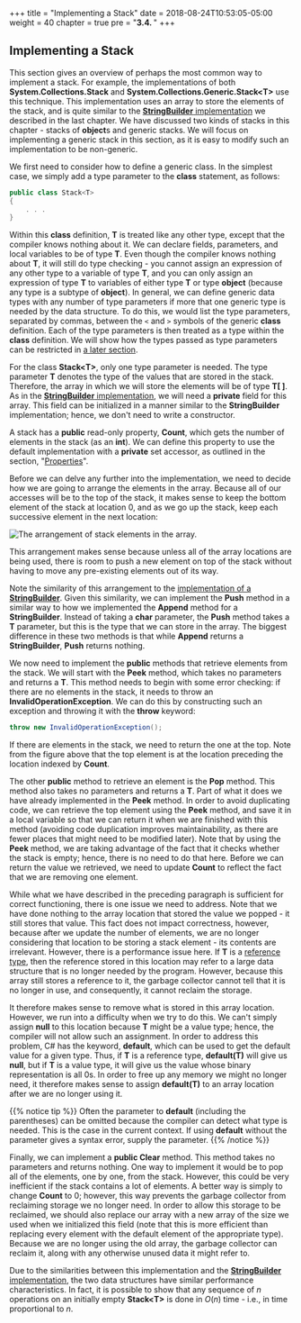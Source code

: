 +++
title = "Implementing a Stack"
date = 2018-08-24T10:53:05-05:00
weight = 40
chapter = true
pre = "<b>3.4. </b>"
+++

## Implementing a Stack

This section gives an overview of perhaps the most common way to
implement a stack. For example, the implementations of both
**System.Collections.Stack** and
**System.Collections.Generic.Stack\<T\>** use this technique. This
implementation uses an array to store the elements of the stack, and is
quite similar to the [**StringBuilder**
implementation](/strings/stringbuilder-impl) we
described in the last chapter. We have discussed two kinds of stacks in
this chapter - stacks of **object**s and generic stacks. We will focus
on implementing a generic stack in this section, as it is easy to modify
such an implementation to be non-generic.

<span id="generic"></span> We first need to consider how to define a
generic class. In the simplest case, we simply add a type parameter to
the **class** statement, as follows:
```C#
public class Stack<T>
{
    . . .
}
```
Within this **class** definition, **T** is treated like any other type,
except that the compiler knows nothing about it. We can declare fields,
parameters, and local variables to be of type **T**. Even though the
compiler knows nothing about **T**, it will still do type checking - you
cannot assign an expression of any other type to a variable of type
**T**, and you can only assign an expression of type **T** to variables
of either type **T** or type **object** (because any type is a subtype
of **object**). In general, we can define generic data types with any
number of type parameters if more that one generic type is needed by the
data structure. To do this, we would list the type parameters, separated
by commas, between the `<` and `>` symbols of the generic **class**
definition. Each of the type parameters is then treated as a type within
the **class** definition. We will show how the types passed as type
parameters can be restricted in [a later
section](/dictionaries/linked-list-impl/#where).

For the class **Stack\<T\>**, only one type parameter is needed. The
type parameter **T** denotes the type of the values that are stored in
the stack. Therefore, the array in which we will store the elements will
be of type **T\[ \]**. As in the [**StringBuilder**
implementation](/strings/stringbuilder-impl),
we will need a **private** field for this array. This field can be
initialized in a manner similar to the **StringBuilder** implementation;
hence, we don't need to write a constructor.

A stack has a **public** read-only property, **Count**, which gets the
number of elements in the stack (as an **int**). We can define this
property to use the default implementation with a **private** set
accessor, as outlined in the section,
"[Properties](/appendix/syntax/properties)".

Before we can delve any further into the implementation, we need to
decide how we are going to arrange the elements in the array. Because
all of our accesses will be to the top of the stack, it makes sense to
keep the bottom element of the stack at location 0, and as we go up the
stack, keep each successive element in the next location:

![The arrangement of stack elements in the array.](stack-impl.jpg)

This arrangement makes sense because unless all of the array locations
are being used, there is room to push a new element on top of the stack
without having to move any pre-existing elements out of its way.

Note the similarity of this arrangement to the [implementation of a
**StringBuilder**](/strings/stringbuilder-impl).
Given this similarity, we can implement the **Push** method in a similar
way to how we implemented the **Append** method for a **StringBuilder**.
Instead of taking a **char** parameter, the **Push** method takes a
**T** parameter, but this is the type that we can store in the array.
The biggest difference in these two methods is that while **Append**
returns a **StringBuilder**, **Push** returns nothing.

We now need to implement the **public** methods that retrieve elements
from the stack. We will start with the **Peek** method, which takes no
parameters and returns a **T**. This method needs to begin with some
error checking: if there are no elements in the stack, it needs to throw
an **InvalidOperationException**. We can do this by constructing such an
exception and throwing it with the **throw** keyword:
```C#
throw new InvalidOperationException();
```
If there are elements in the stack, we need to return the one at the
top. Note from the figure above that the top element is at the location
preceding the location indexed by **Count**.

The other **public** method to retrieve an element is the **Pop**
method. This method also takes no parameters and returns a **T**. Part
of what it does we have already implemented in the **Peek** method. In
order to avoid duplicating code, we can retrieve the top element using
the **Peek** method, and save it in a local variable so that we can
return it when we are finished with this method (avoiding code
duplication improves maintainability, as there are fewer places that
might need to be modified later). Note that by using the **Peek**
method, we are taking advantage of the fact that it checks whether the
stack is empty; hence, there is no need to do that here. Before we can
return the value we retrieved, we need to update **Count** to reflect
the fact that we are removing one element.

While what we have described in the preceding paragraph is sufficient
for correct functioning, there is one issue we need to address. Note
that we have done nothing to the array location that stored the value we
popped - it still stores that value. This fact does not impact
correctness, however, because after we update the number of elements, we
are no longer considering that location to be storing a stack element -
its contents are irrelevant. However, there is a performance issue here.
If **T** is a [reference
type](/appendix/syntax/reference-value), then the
reference stored in this location may refer to a large data structure
that is no longer needed by the program. However, because this array
still stores a reference to it, the garbage collector cannot tell that
it is no longer in use, and consequently, it cannot reclaim the storage.

It therefore makes sense to remove what is stored in this array
location. However, we run into a difficulty when we try to do this. We
can't simply assign **null** to this location because **T** might be a
value type; hence, the compiler will not allow such an assignment. In
order to address this problem, C\# has the keyword, **default**, which
can be used to get the default value for a given type. Thus, if **T** is
a reference type, **default(T)** will give us **null**, but if **T** is
a value type, it will give us the value whose binary representation is
all 0s. In order to free up any memory we might no longer need, it
therefore makes sense to assign **default(T)** to an array location
after we are no longer using it.

{{% notice tip %}}
Often the parameter to **default** (including the parentheses) can be
omitted because the compiler 
can detect what type is needed. This is the case in the current
context. If using **default** without the
parameter gives a syntax error, supply the parameter.
{{% /notice %}}

Finally, we can implement a **public Clear** method. This method takes
no parameters and returns nothing. One way to implement it would be to
pop all of the elements, one by one, from the stack. However, this could
be very inefficient if the stack contains a lot of elements. A better
way is simply to change **Count** to 0; however, this way prevents the
garbage collector from reclaiming storage we no longer need. In order to
allow this storage to be reclaimed, we should also replace our array
with a new array of the size we used when we initialized this field
(note that this is more efficient than replacing every element with the
default element of the appropriate type). Because we are no longer using
the old array, the garbage collector can reclaim it, along with any
otherwise unused data it might refer to.

Due to the similarities between this implementation and the
[**StringBuilder**
implementation](/strings/stringbuilder-impl),
the two data structures have similar performance characteristics. In
fact, it is possible to show that any sequence of *n* operations on an
initially empty **Stack\<T\>** is done in *O*(*n*) time - i.e., in time
proportional to *n*.
